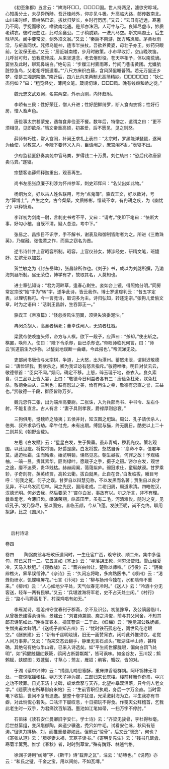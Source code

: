 <!-- { "loadSidebar": true } -->
　　《初至象郡》五言云：“裨海环□□，□□□□国。世人持两足，遽欲穷畛域。心知禹分土，未尽舜所陟。吾迁桂岭外，仰亦见斗极。升高临大路，邮传数南北。山川来时经，草树略已识。拔状归梦长，乡时行历历。”又云：“去日有近远，寒暑乃不同。手捉而喙饮，嗜欲南北通。是邦亦洙泗，人可牛与弓。良知尽虚市，妙质老耕农。彼时张曲江，此时余襄公。二子稍脱颖，一洗凡马空。斯文隔裔土，后生昩华风。闽中要常衮，剑外须文翁。”又云：“秦扁不南游，医方略岚瘴。茅黄秋雨淫，与疟盖同状。咒师乌能神，适市半扶杖。吾欲养黄婆，母壮子亦王。妙药只眼前，乞汝保无恙。”又云：“居近城南楼，步月时散策。小市早收灯，空山晚吹笛。儿呼翁可归，恐我意惨戚。从来坚道念，老去倦形役。苍天卒相予，体以南荒谪。宴坐及此时，聊观鼻端白。”绝句云：“步屧江村雾雨寒，竹间门巷击黄团。尤嫌肮脏惊鱼鸟，父老相呼拥道看。”“八尺方床织白藤，含风漪里睡瞢腾。若无万里还乡梦，便是三湘退院僧。”南迁后，四六比向来两制尤高简精妙。□□□□□曰：“狄仁杰何如？”曰：“粗览经史，薄闲文笔。箴规切谏，□□□风。晚有钱癖和峤之徒。”

　　魏元忠文武双阙，名实两空，外示贞刚，内怀趋附。

　　李峤有三戾：性好荣迁，憎人升进；性好肥鲜绮罗，断人食肉衣锦；性好行房，憎人畜声色。

　　唐俭事太宗甚蒙宠，遇每食非俭至不餐。数年后，特憎之，遣谓之曰：“更不须相见，见即欲杀。”隋文帝重高颎，初甚爱，后不愿见，见之则怒。

　　薛师有巧性，常入宫闱，补阙王求礼上表曰：“太宗时，罗黑能弹琵琶，遂阉为给使，以教宫人。今陛下要怀义入内，臣请阉之，庶宫闱不乱。”表寝不出。

　　少府监裴匪舒奏卖苑中官马粪，岁得钱二十万贯。刘仁轨曰：“恐后代称唐家卖马粪。”遂寝。

　　宗楚客谄薛师释迦重出，观音再生。

　　尚书左丞张庶廉子利涉为怀州参军，刺史邓恽曰：“名父出如此物。”

　　杨炯为文，好以古人姓名联用，号为“点鬼簿”。骆宾王文，好以数对，号为“算博士”。卢生之文，古今粲粲，文质彬彬，惜哉不幸，有冉耕之疾，为《幽忧子》以释愤焉。

　　李详初为剑南一尉，言刺史书考不平，又曰：“请考。”使即下笔曰：“怯断大事，好勾小稽，自既不清，疑人总浊，考中下。”

　　张易之、昌宗目不识字，手不解书，谢表及和御制皆附者为之。所进《三教珠英》，乃崔融、张悦辈之作，而易之窃名为首。

　　逆韦诗什并上官昭容所制。昭容，上官仪孙女，博涉经史，研精文笔，班婕妤、左嫔无以加兹。

　　贺兰敏之为《封东岳碑》，张昌龄所作也。《刘子》书，咸以为刘勰所撰，乃渤海刘昼所制。昼无荣位，博学有才，故取其名，人莫知也。

　　进士章弘知诗：“君为河畔草，逢春心剩生。妾如台上镜，得照始分明。”同房常定宗改“始”字为“转”字，遂争此诗，皆云我作。博士罗道琮判云：“昔五字定表，以理切称可。今一言竞诗，取词多为主。诗归弘知，转还定宗。”张狗儿爱偷文章，时为之语曰：“活剥王昌龄，生吞郭正一。”

　　骆宾王《帝京篇》：“倏忽抟风生羽翼，须臾失浪委泥沙。”

　　冉闵杀胡人，高鼻者横死；董卓诛阉人，无须者枉戮。

　　梁武帝使唤搕头师，帝方与人棋，欲下一段子，应声曰：“杀却。”使出斩之。棋罢，唤师入，使曰：“陛下令杀却，臣已杀却讫。”帝叹师临死何言，曰：“师云‘贫道前生为沙弥，以鍫刬地误断一曲蟮，今此报也’。”帝流涕无及。

　　吏部尚书唐俭与太宗棋，争道，上大怒，出为潭州。蓄怒未泄，谓尉迟敬德曰：“唐俭轻我，我欲杀之，卿为我证谂有怒言指斥。”敬德唯唯。明日对仗云云，敬德顿首：“臣实不闻。”频问，确定不移。上怒，碎玉珽于地，奋衣入。良久索食，引三品以上皆入宴，上曰：“敬德今日利益者各有三：唐俭免枉死，朕免枉杀，敬德免曲从，三利也；朕有恕过之美，俭有再生之幸，敬德有忠直之誉，三益也。”赏敬德一千段，群臣皆称万岁。

　　魏元忠忤二张，出为端州高要尉。二张诛，入为兵部尚书、中书令、左右仆射，不能复直言。古人有言：“妻子具则孝衰，爵禄厚则忠衰。”

　　三狗俱用，觉魏祚之陵夷；五侯并封，知汉图之圯缺。周公、孔子请伏杀人，伯夷、叔齐求承行劫。牵牛付虎，未有出期。缚鼠与猫，终无脱日。酷吏以上二十二则并见《朝野佥载》。

　　左思《白发赋》云：“星星白发，生于鬓垂。虽非青蝇，秽我光仪。策名观国，以此见疵。将拔将镊，好爵是縻。白发将拔，惄然自诉：‘禀命不幸，值君年莫。逼迫秋霜，生而皓素。始览明镜，惕然见恶。朝生昼拔，何罪之故！予观橘柚，一皜一昱。贵其素华，匪尚绿叶。愿戢子之手，摄子之镊。’‘咨尔白发，观世之途，靡不追荣，贵华贱枯。赫赫阊阖，蔼蔼紫庐。弱冠求仕，童髫献谟。甘罗乘轸，子奇剖符。英英终贾，高轮云衢。拔白就黑，此自在吾。’白发临拔，瞋目号呼：‘何我之冤，何子之娱。甘罗自以辩慧见称，不以发黑而名著；贾生自以良才见异，不以乌发而后举。闻之先民，国用老成。二老归周，周道肃清。四皓佐汉，汉德光明。何必去我，然后要荣？’‘咨尔白发，事故有以。尔之所言，非不有理。曩重耄老，今薄旧齿。皤皤荣期，皓首田里。虽有二毛，河清难俟。随时之变，见叹孔子。’发乃辞尽，誓以固穷。昔临玉颜，今从飞蓬。发肤至昵，尚不克终。聊用拟辞，比之《国风》。” 
　
 
　



　
后村诗话
　
　

卷四 

卷四
　　陶弼商翁与杨畋乐道同时，一生仕宦广西，晚守钦、顺二州。集中多佳句，前已采其一二。它五言如《塞上》云：“星落胡王死，河穷汉使归。雪山经夏冷，天马入秋肥。”《观教战》云：“晋兴由帅让，楚败以师喧。”《行役》云：“阴微辨樵火，霁早误僧钟。”《杂诗》云：“久闲忘将略，多病熟医书。”《顺州》云：“渴蜂衔研水，饥蝶嗅屏花。”七言《汴河》云：“柳与扬州今独在，水和隋帝不重来。”《柳州》云：“人心如地少平处，天气似春无冷时。”《送人》云：“冷酒十分无客送，轻车一两有民攀。”又云：“兵堪渡海将军老，史不占天处士闲。”《村行》云：“路小马蹄高复下，村深鸡唱有如无。”

　　李雁湖诗，程沧州守宜春刊于郡斋，余不及识公。初筮豫章，及公谪居临川，从曾极景建得余诗简，景建云：“刘君诗兼鲍、庾之清俊，前与其父同舍，不知其郎君诗笔如此。”晚得宜春本，摘其警语一二于此。《红梅》云：“晚觉郑公殊妩媚，生憎夷甫太鲜明。”《送杨子直知吉州》云：“忧时铁石孤忠在，阅世风花老眼空。”《酬景建》云：“新有千丝明晓镜，旧无一画赞宵衣。闲吟此外惟须饮，老觉人间万事非。”又云：“向来交态云翻手，静里无言石点头。”雁湖注半山诗，甚精确，其绝句有绝似半山者，已采入诗选矣。如“平生阅世朦胧眼，偏向白鸥飞处明”，如“鸦健触翻红簌簌，鸥闲占断碧粼粼”，皆可讽味。如金谷友，玉川奴；鹪鹩赋，蛱蝶图；双蓬鬓，寸草心；莺友，雁奴；鹇客，蟹奴，皆的对。

　　于湖《读中兴碑》云：“绣绷儿啼思塞酥，重床燎香驱群胡。阿环锦袜无寻处，一夜惊眠摇帐柱。朔方天子神为媒，三郎归来长庆楼。楼前拜舞作奇祟，中兴之功不赎罪。日光玉洁十丈碑，蛟龙盘拏与天齐。北望神皋双泪落，只今何人老文学。”《题蔡济忠所摹御府米帖》云：“生前官职但执戟，身后一字万金直。当时雷电下收拾，世间不复有遗逸。整整十卷字犹湿，光采激射海为立。平生我亦有书癖，对此惝怳心若失。口呿汗下屡叹息，十日把玩不得食。作笺天公拜稽首，乞我此老生时一双手，为君痛饮百斛酒。墨池如江笔如帚，一扫万字不停肘。”

　　石徂徕《读石安仁曼卿旧字安仁。学士诗》云：“齐梁无骏骨，李杜得秋毫。后世益纂组，变风堪郁陶。奔道少骥逸，秃穴如牛毛。试看安仁咏，秋风有怒涛。”徂徕力排杨、刘，而推重曼卿如此。但前云“骏骨”，后又云“骥逸”，何也？《寄张从道》云：“腊尽妻未褐，天寒子读书。”《寄明复先生》云：“残书几箧蠹，寒菊半篱荒。惟学《春秋》者，时时到草堂。”殊有魏野、林逋气格。

　　徐渊子诗用“纺塼”字，《斯干》诗“载弄之瓦”，注云：“纺塼也。”《说苑》亦云：“和氏之璧，千金之宝，用以间纺，不如瓦塼。”

